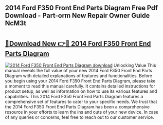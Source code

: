 ## 2014 Ford F350 Front End Parts Diagram Free Pdf Download - Part-orm New Repair Owner Guide NcM3t

# <h2><a href="http://dfu956w.blite.top/?on=2014+Ford+F350+Front+End+Parts+Diagram">🔗Download New 👉🔴 2014 Ford F350 Front End Parts Diagram</a></h2>

[![2014 Ford F350 Front End Parts Diagram download](https://i.imgur.com/lujVjoI.png)](http://dfu956w.blite.top/?on=2014+Ford+F350+Front+End+Parts+Diagram)
Unlocking Value This manual reveals the full value of your new 2014 Ford F350 Front End Parts Diagram with detailed explanations of features and functionalities. Before you begin using your 2014 Ford F350 Front End Parts Diagram, please take a moment to read this manual carefully. It contains detailed instructions for product setup, as well as information on how to use its various features and capabilities. This 2014 Ford F350 Front End Parts Diagram features a comprehensive set of features to cater to your specific needs. We trust that the 2014 Ford F350 Front End Parts Diagram has been a comprehensive resource in your efforts to learn the ins and outs of your new device. In case of any queries or concerns, feel free to reach out to our customer service.
